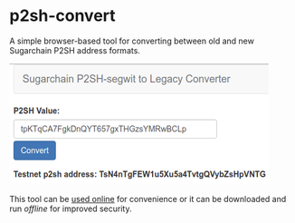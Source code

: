 # p2sh-convert
A simple browser-based tool for converting between old and new Sugarchain P2SH address formats.

![screenshot.png](https://github.com/cryptozeny/p2sh-convert/blob/master/screenshot.png?raw=true)

This tool can be [used online](https://litecoin-project.github.io/p2sh-convert/) for convenience or it can be downloaded and run _offline_ for improved security.
